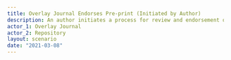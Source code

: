 ```yaml
---
title: Overlay Journal Endorses Pre-print (Initiated by Author)
description: An author initiates a process for review and endorsement of their pre-print by filling in a form on the journal system. The information submitted includes the repository URI of the pre-print, a citeable PID (if available) and a link to the file
actor_1: Overlay Journal
actor_2: Repository
layout: scenario
date: "2021-03-08"
---
```


